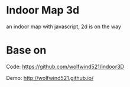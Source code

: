 # Indoor Map 3d
an indoor map with javascript, 2d is on the way

# Base on
Code: https://github.com/wolfwind521/indoor3D

Demo: http://wolfwind521.github.io/
